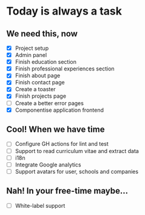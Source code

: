 # Today is always a task

## We need this, now

- [x] Project setup
- [x] Admin panel
- [x] Finish education section
- [x] Finish professional experiences section
- [x] Finish about page
- [x] Finish contact page
- [x] Create a toaster
- [x] Finish projects page
- [ ] Create a better error pages
- [x] Componentise application frontend

## Cool! When we have time

- [ ] Configure GH actions for lint and test
- [ ] Support to read curriculum vitae and extract data
- [ ] i18n
- [ ] Integrate Google analytics
- [ ] Support avatars for user, schools and companies

## Nah! In your free-time maybe...

- [ ] White-label support
